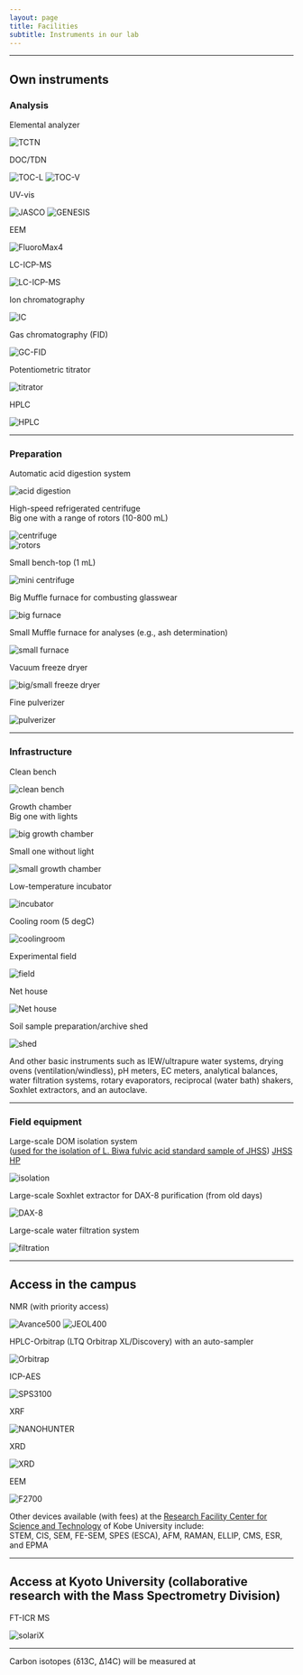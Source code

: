 ```yaml
---
layout: page
title: Facilities
subtitle: Instruments in our lab 
---
```

***
## Own instruments
### Analysis
Elemental analyzer

![TCTN](/assets/img/DSCF9977.JPG)

DOC/TDN

![TOC-L](/assets/img/DSCF9964.JPG)
![TOC-V](/assets/img/DSCF9965.JPG)

UV-vis

![JASCO](/assets/img/DSCF9947.JPG)
![GENESIS](/assets/img/DSCF9948.JPG)

EEM

![FluoroMax4](https://s3-media3.fl.yelpcdn.com/bphoto/cQ1Yoa75m2yUFFbY2xwuqw/348s.jpg)

LC-ICP-MS

![LC-ICP-MS](/assets/img/DSCF9979.JPG)

Ion chromatography

![IC](/assets/img/DSCF9962.JPG)

Gas chromatography (FID)

![GC-FID](/assets/img/DSCF9963.JPG)

Potentiometric titrator

![titrator](/assets/img/DSCF9967.JPG)

HPLC

![HPLC](/assets/img/DSCF9956.JPG)

***
### Preparation
Automatic acid digestion system

![acid digestion](/assets/img/DSCF9972.JPG)

High-speed refrigerated centrifuge  
Big one with a range of rotors (10-800 mL)

![centrifuge](/assets/img/DSCF9957.JPG)  
![rotors](/assets/img/DSCF9958.JPG)


Small bench-top (1 mL)

![mini centrifuge](/assets/img/DSCF9983.JPG)

Big Muffle furnace for combusting glasswear

![big furnace](/assets/img/DSCF9952.JPG)

Small Muffle furnace for analyses (e.g., ash determination)

![small furnace](/assets/img/DSCF9950.JPG)

Vacuum freeze dryer

![big/small freeze dryer](/assets/img/DSCF9954.JPG)

Fine pulverizer

![pulverizer](/assets/img/DSCF9941.JPG)

***
### Infrastructure
Clean bench

![clean bench](/assets/img/DSCF9959.JPG)

Growth chamber  
Big one with lights

![big growth chamber](/assets/img/DSCF9971.JPG)

Small one without light

![small growth chamber](/assets/img/DSCF9973.JPG)

Low-temperature incubator

![incubator](/assets/img/DSCF9960.JPG)

Cooling room (5 degC)

![coolingroom](https://s3-media3.fl.yelpcdn.com/bphoto/cQ1Yoa75m2yUFFbY2xwuqw/348s.jpg)

Experimental field

![field](https://s3-media3.fl.yelpcdn.com/bphoto/cQ1Yoa75m2yUFFbY2xwuqw/348s.jpg)

Net house

![Net house](/assets/img/DSCF9943.JPG)

Soil sample preparation/archive shed

![shed](/assets/img/DSCF9939.JPG)

And other basic instruments such as IEW/ultrapure water systems, drying ovens (ventilation/windless), pH meters, EC meters, analytical balances, water filtration systems, rotary evaporators, reciprocal (water bath) shakers, Soxhlet extractors, and an autoclave.

***
### Field equipment
Large-scale DOM isolation system  
([used for the isolation of L. Biwa fulvic acid standard sample of JHSS](https://researchmap.jp/pika-315/published_papers/3063823/attachment_file.pdf))
[JHSS HP](http://www.research.kobe-u.ac.jp/ans-soil/e_jhss/index.html)

![isolation](https://s3-media3.fl.yelpcdn.com/bphoto/cQ1Yoa75m2yUFFbY2xwuqw/348s.jpg)

Large-scale Soxhlet extractor for DAX-8 purification (from old days)

![DAX-8](/assets/img/DSCF9969.jpg)

Large-scale water filtration system

![filtration](/assets/img/DSCF9976.jpg)

***
## Access in the campus

NMR (with priority access)

![Avance500](https://s3-media3.fl.yelpcdn.com/bphoto/cQ1Yoa75m2yUFFbY2xwuqw/348s.jpg)
![JEOL400](https://s3-media3.fl.yelpcdn.com/bphoto/cQ1Yoa75m2yUFFbY2xwuqw/348s.jpg)

HPLC-Orbitrap (LTQ Orbitrap XL/Discovery) with an auto-sampler

![Orbitrap](/assets/img/Obitrap.jpg)

ICP-AES

![SPS3100](https://s3-media3.fl.yelpcdn.com/bphoto/cQ1Yoa75m2yUFFbY2xwuqw/348s.jpg)

XRF

![NANOHUNTER](https://s3-media3.fl.yelpcdn.com/bphoto/cQ1Yoa75m2yUFFbY2xwuqw/348s.jpg)

XRD

![XRD](https://s3-media3.fl.yelpcdn.com/bphoto/cQ1Yoa75m2yUFFbY2xwuqw/348s.jpg)

EEM

![F2700](https://s3-media3.fl.yelpcdn.com/bphoto/cQ1Yoa75m2yUFFbY2xwuqw/348s.jpg)

Other devices available (with fees) at the [Research Facility Center for Science and Technology](http://www.csrea.kobe-u.ac.jp/kiki_service.html) of Kobe University include:  
STEM, CIS, SEM, FE-SEM, SPES (ESCA), AFM, RAMAN, ELLIP, CMS, ESR, and EPMA

***
## Access at Kyoto University (collaborative research with the Mass Spectrometry Division)

FT-ICR MS

![solariX](https://s3-media3.fl.yelpcdn.com/bphoto/cQ1Yoa75m2yUFFbY2xwuqw/348s.jpg)

***
Carbon isotopes (δ13C, Δ14C) will be measured at 


